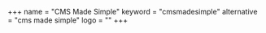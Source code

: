 +++
name = "CMS Made Simple"
keyword = "cmsmadesimple"
alternative = "cms made simple"
logo = ""
+++
